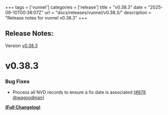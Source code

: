 +++
tags = ['vunnel']
categories = ['release']
title = "v0.38.3"
date = "2025-09-10T00:38:07Z"
url = "docs/releases/vunnel/v0.38.3/"
description = "Release notes for vunnel v0.38.3"
+++

## Release Notes:
Version [v0.38.3](https://github.com/anchore/vunnel/releases/tag/v0.38.3)

# v0.38.3

### Bug Fixes

- Process all NVD records to ensure a fix date is associated [[#878](https://github.com/anchore/vunnel/pull/878) [@wagoodman](https://github.com/wagoodman)]

**[(Full Changelog)](https://github.com/anchore/vunnel/compare/v0.38.2...v0.38.3)**
